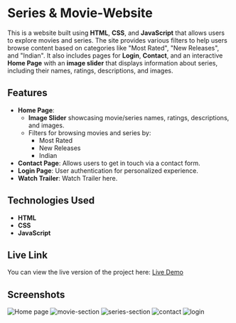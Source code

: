 # Series & Movie-Website


This is a website built using **HTML**, **CSS**, and **JavaScript** that allows users to explore movies and series. The site provides various filters to help users browse content based on categories like "Most Rated", "New Releases", and "Indian". It also includes pages for **Login**, **Contact**, and an interactive **Home Page** with an **image slider** that displays information about series, including their names, ratings, descriptions, and images.

## Features

- **Home Page**: 
  - **Image Slider** showcasing movie/series names, ratings, descriptions, and images.
  - Filters for browsing movies and series by:
    - Most Rated
    - New Releases
    - Indian 
- **Contact Page**: Allows users to get in touch via a contact form.
- **Login Page**: User authentication for personalized experience.
- **Watch Trailer**: Watch Trailer here.


## Technologies Used

- **HTML**
- **CSS**
- **JavaScript**

## Live Link

You can view the live version of the project here: [Live Demo](https://navas28.github.io/Series-Movie-Website/#)

## Screenshots
![Home page](https://github.com/user-attachments/assets/6f733392-6ab2-4468-97db-42285c354bd2)
![movie-section](https://github.com/user-attachments/assets/6833fccd-efdd-44c9-a64d-19e84dbe559a)
![series-section](https://github.com/user-attachments/assets/40a7e6e8-4beb-45ff-8c20-e04227bf734f)
![contact](https://github.com/user-attachments/assets/b4a3bcae-258f-42d7-82f7-c35fc1cb0560)
![login](https://github.com/user-attachments/assets/9314c7fa-5b14-4252-8c52-ca221142dd1b)
 
